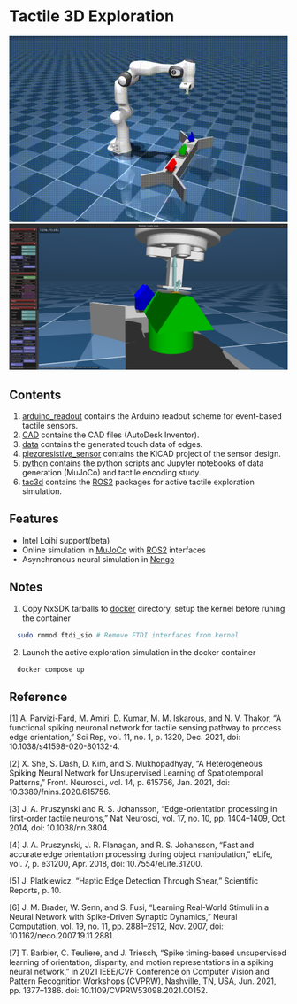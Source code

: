 # Tactile 3D Exploration
![Cover](./docs/cover.gif "Robot Touch")
![Contact](./docs/soft_contact.png "Soft Contact")

## Contents
1. [arduino_readout](arduino_readout) contains the Arduino readout scheme for event-based tactile sensors.
2. [CAD](CAD/) contains the CAD files (AutoDesk Inventor).
3. [data](data/) contains the generated touch data of edges.
4. [piezoresistive_sensor](piezoresistive_sensor/) contains the KiCAD project of the sensor design.
5. [python](python/) contains the python scripts and Jupyter notebooks of data generation (MuJoCo) and tactile encoding study.
6. [tac3d](tac3d/) contains the [ROS2](https://docs.ros.org/en/humble/index.html) packages for active tactile exploration simulation.

## Features
- Intel Loihi support(beta)
- Online simulation in [MuJoCo](https://mujoco.org/) with [ROS2](https://www.ros.org/) interfaces
- Asynchronous neural simulation in [Nengo](https://www.nengo.ai/)

## Notes
1. Copy NxSDK tarballs to [docker](docker/) directory, setup the kernel before runing the container
  ```bash
    sudo rmmod ftdi_sio # Remove FTDI interfaces from kernel
  ```
2. Launch the active exploration simulation in the docker container
  ```bash
    docker compose up
  ```
## Reference
[1] A. Parvizi-Fard, M. Amiri, D. Kumar, M. M. Iskarous, and N. V. Thakor, “A functional spiking neuronal network for tactile sensing pathway to process edge orientation,” Sci Rep, vol. 11, no. 1, p. 1320, Dec. 2021, doi: 10.1038/s41598-020-80132-4.

[2] X. She, S. Dash, D. Kim, and S. Mukhopadhyay, “A Heterogeneous Spiking Neural Network for Unsupervised Learning of Spatiotemporal Patterns,” Front. Neurosci., vol. 14, p. 615756, Jan. 2021, doi: 10.3389/fnins.2020.615756.

[3] J. A. Pruszynski and R. S. Johansson, “Edge-orientation processing in first-order tactile neurons,” Nat Neurosci, vol. 17, no. 10, pp. 1404–1409, Oct. 2014, doi: 10.1038/nn.3804.

[4] J. A. Pruszynski, J. R. Flanagan, and R. S. Johansson, “Fast and accurate edge orientation processing during object manipulation,” eLife, vol. 7, p. e31200, Apr. 2018, doi: 10.7554/eLife.31200.

[5] J. Platkiewicz, “Haptic Edge Detection Through Shear,” Scientific Reports, p. 10.

[6] J. M. Brader, W. Senn, and S. Fusi, “Learning Real-World Stimuli in a Neural Network with Spike-Driven Synaptic Dynamics,” Neural Computation, vol. 19, no. 11, pp. 2881–2912, Nov. 2007, doi: 10.1162/neco.2007.19.11.2881.

[7] T. Barbier, C. Teuliere, and J. Triesch, “Spike timing-based unsupervised learning of orientation, disparity, and motion representations in a spiking neural network,” in 2021 IEEE/CVF Conference on Computer Vision and Pattern Recognition Workshops (CVPRW), Nashville, TN, USA, Jun. 2021, pp. 1377–1386. doi: 10.1109/CVPRW53098.2021.00152.